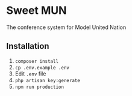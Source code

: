 # Sweet MUN
The conference system for Model United Nation  
## Installation
  1. `composer install`
  2. `cp .env.example .env`
  3. Edit `.env` file
  4. `php artisan key:generate`
  5. `npm run production`
